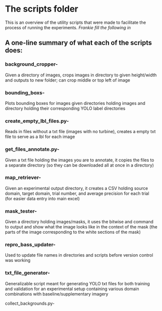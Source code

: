 # The scripts folder

This is an overview of the utility scripts that were made to facilitate the process of running the experiments. *Frankie fill the following in*

## A one-line summary of what each of the scripts does:

### background_cropper- 
Given a directory of images, crops images in directory to given height/width and outputs to new folder; can crop middle or top left of image

### bounding_boxs- 
Plots bounding boxes for images given directories holding images and directory holding their corresponding YOLO label directories

### create_empty_lbl_files.py- 
Reads in files without a txt file (images with no turbine), creates a empty txt file to serve as a lbl for each image

### get_files_annotate.py- 
Given a txt file holding the images you are to annotate, it copies the files to a separate directory (so they can be downloaded all at once in a directory)                                           

### map_retriever- 
Given an experimental output directory, it creates a CSV holding source domain, target domain, trial number, and average precision for each trial (for easier data entry into main excel)                                                   

### mask_tester- 
Given a directory holding images/masks, it uses the bitwise and command to output and show what the image looks like in the context of the mask (the parts of the image corresponding to the white sections of the mask)

### repro_bass_updater- 
Used to update file names in directories and scripts before version control was working  

### txt_file_generator- 
Generalizable script meant for generating YOLO txt files for both training and validation for an experimental setup containing various domain combinations with baseline/supplementary imagery

collect_backgrounds.py-            
